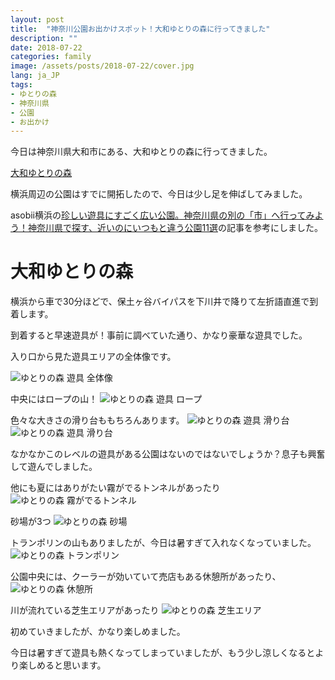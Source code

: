 ```yaml
---
layout: post
title:  "神奈川公園お出かけスポット！大和ゆとりの森に行ってきました"
description: ""
date: 2018-07-22
categories: family
image: /assets/posts/2018-07-22/cover.jpg
lang: ja_JP
tags:
- ゆとりの森
- 神奈川県
- 公園
- お出かけ
---
```


今日は神奈川県大和市にある、大和ゆとりの森に行ってきました。

[大和ゆとりの森](http://www.nicspark.com/yutori/)

横浜周辺の公園はすでに開拓したので、今日は少し足を伸ばしてみました。

asobii横浜の[珍しい遊具にすごく広い公園。神奈川県の別の「市」へ行ってみよう！神奈川県で探す、近いのにいつもと違う公園11選](https://asobii.net/25756)の記事を参考にしました。

# 大和ゆとりの森

横浜から車で30分ほどで、保土ヶ谷バイパスを下川井で降りて左折語直進で到着します。

到着すると早速遊具が！事前に調べていた通り、かなり豪華な遊具でした。

入り口から見た遊具エリアの全体像です。

![ゆとりの森 遊具 全体像](/assets/posts/2018-07-22/yugu1.jpg "ゆとりの森 遊具 全体像")

中央にはロープの山！
![ゆとりの森 遊具 ロープ](/assets/posts/2018-07-22/cover.jpg "ゆとりの森 遊具 ロープ")

色々な大きさの滑り台ももちろんあります。
![ゆとりの森 遊具 滑り台](/assets/posts/2018-07-22/yugu2.jpg "ゆとりの森 遊具 滑り台")
![ゆとりの森 遊具 滑り台](/assets/posts/2018-07-22/yugu3.jpg "ゆとりの森 遊具 滑り台")

なかなかこのレベルの遊具がある公園はないのではないでしょうか？息子も興奮して遊んでしました。

他にも夏にはありがたい霧がでるトンネルがあったり
![ゆとりの森 霧がでるトンネル](/assets/posts/2018-07-22/shower.jpg "ゆとりの森 霧がでるトンネル")

砂場が3つ
![ゆとりの森 砂場](/assets/posts/2018-07-22/sunaba.jpg "ゆとりの森 砂場")

トランポリンの山もありましたが、今日は暑すぎて入れなくなっていました。
![ゆとりの森 トランポリン](/assets/posts/2018-07-22/jump.jpg "ゆとりの森 トランポリン")


公園中央には、クーラーが効いていて売店もある休憩所があったり、
![ゆとりの森 休憩所](/assets/posts/2018-07-22/rest.jpg "ゆとりの森 休憩所")

川が流れている芝生エリアがあったり
![ゆとりの森 芝生エリア](/assets/posts/2018-07-22/grass.jpg "ゆとりの森 芝生エリア")

初めていきましたが、かなり楽しめました。

今日は暑すぎて遊具も熱くなってしまっていましたが、もう少し涼しくなるとより楽しめると思います。